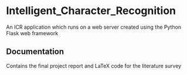 # Intelligent_Character_Recognition
An ICR application which runs on a web server created using the Python Flask web framework

## Documentation
Contains the final project report and LaTeX code for the literature survey
